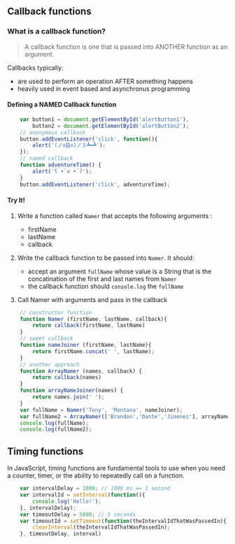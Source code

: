 ## Callback functions

### What is a callback function?
> A callback function is one that is passed into ANOTHER function as an argument.

Callbacks typically:
* are used to perform an operation AFTER something happens
* heavily used in event based and asynchronus programming

#### Defining a NAMED Callback function

```javascript
    var button1 = document.getElementById('alertButton1'),
        button2 = document.getElementById('alertButton2');
    // anonymous callback
    button.addEventListener('click', function(){
        alert('(ノಠ益ಠ)ノ彡┻━┻');
    });
    // named callback
    function adventureTime() {
        alert('ʕ •̀ o •́ ʔ');
    }
    button.addEventListener('click', adventureTime);
```

#### Try It!
1. Write a function called `Namer` that accepts the following arguments :
   * firstName
   * lastName
   * callback

2. Write the callback function to be passed into `Namer`. It should:
    * accept an argument `fullName` whose value is a String that is the concatination of the first and last names from `Namer`
    * the callback function should `console.log` the `fullName`

3. Call Namer with arguments and pass in the callback

```javascript
    // constructor function
    function Namer (firstName, lastName, callback){
        return callback(firstName, lastName)
    }
    // sweet callback
    function nameJoiner (firstName, lastName){
        return firstName.concat(' ', lastName);
    }
    // another approach
    function ArrayNamer (names, callback) {
        return callback(names)
    }
    function arrayNameJoiner(names) {
        return names.join(' ');
    }
    var fullName = Namer('Tony', 'Montana', nameJoiner);
    var fullName2 = ArrayNamer(['Brandon','Dante','Jimenez'], arrayNameJoiner);
    console.log(fullName);
    console.log(fullName2);
```

## Timing functions
In JavaScript, timing functions are fundamental tools to use when you need a counter, timer, or the ability to repeatedly call on a function.

``` javascript
    var intervalDelay = 1000; // 1000 ms == 1 second
    var intervalId = setInterval(function(){
        console.log('Hello!');
    }, intervalDelay);
    var timeoutDelay = 5000; // 5 seconds
    var timeoutId = setTimeout(function(theIntervalIdThatWasPassedIn){
        clearInterval(theIntervalIdThatWasPassedIn);
    }, timeoutDelay, interval)
```